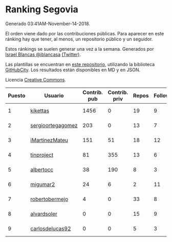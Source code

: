 # Ranking Segovia

Generado 03:41AM-November-14-2018.

El orden viene dado por las contribuciones públicas. Para aparecer en este ránking hay que tener, al menos, un repositorio público y un seguidor.

Estos ránkings se suelen generar una vez a la semana. Generados por [Israel Blancas @iblancasa](https://github.com/iblancasa/) [(Twitter)](https://twitter.com/iblancasa).

Las plantillas se encuentran en [este repositorio](https://github.com/iblancasa/GH-Spanish-Ranking), utilizando la biblioteca [GitHubCity](https://github.com/iblancasa/GitHubCity). Los resultados están disponibles en MD y en JSON.

Licencia [Creative Commons](https://creativecommons.org/licenses/by/4.0/).

| Puesto   |  Usuario  | Contrib. pub | Contrib. priv |Repos| Followers | Desde |  Avatar  |
|----------|-----------|--------------|---------------|-----|-----------|-------|----------|
|1|[kikettas](https://github.com/kikettas)|1456|0|19|9|2014-10-08|![kikettas]()|
|2|[sergioortegagomez](https://github.com/sergioortegagomez)|203|0|13|7|2014-09-14|![sergioortegagomez]()|
|3|[iMartinezMateu](https://github.com/iMartinezMateu)|151|51|18|12|2014-10-19|![iMartinezMateu]()|
|4|[tinproject](https://github.com/tinproject)|81|355|13|6|2013-03-01|![tinproject]()|
|5|[albertocc](https://github.com/albertocc)|38|190|8|3|2015-08-18|![albertocc]()|
|6|[migumar2](https://github.com/migumar2)|24|6|2|11|2011-05-31|![migumar2]()|
|7|[robertobermejo](https://github.com/robertobermejo)|4|0|33|8|2010-03-13|![robertobermejo]()|
|8|[alvardsoler](https://github.com/alvardsoler)|0|0|15|9|2013-04-09|![alvardsoler]()|
|9|[carlosdelucas92](https://github.com/carlosdelucas92)|0|0|5|3|2015-01-27|![carlosdelucas92]()|
